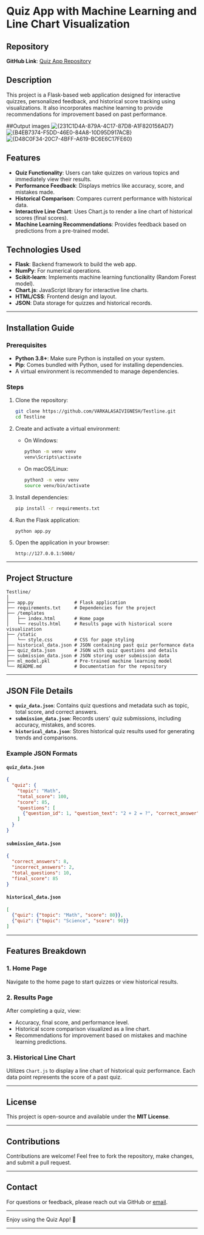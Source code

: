 
# Quiz App with Machine Learning and Line Chart Visualization

## Repository
**GitHub Link**: [Quiz App Repository](https://github.com/VARKALASAIVIGNESH/Testline)

## Description
This project is a Flask-based web application designed for interactive quizzes, personalized feedback, and historical score tracking using visualizations. It also incorporates machine learning to provide recommendations for improvement based on past performance.

##Output images
![{231C1D4A-879A-4C17-87D8-A1F820156AD7}](https://github.com/user-attachments/assets/74d557f1-ac28-4b65-9609-e1382c70f1d7)
![{B4EB7374-F5DD-46E0-84A8-10D95D917ACB}](https://github.com/user-attachments/assets/95d54771-1f1d-458e-9e4a-5122e578a9a1)
![{D48C0F34-20C7-4BFF-A619-BC6E6C17FE60}](https://github.com/user-attachments/assets/731bd9e3-7de0-455b-8d1d-90f55547cd5f)


## Features
- **Quiz Functionality**: Users can take quizzes on various topics and immediately view their results.
- **Performance Feedback**: Displays metrics like accuracy, score, and mistakes made.
- **Historical Comparison**: Compares current performance with historical data.
- **Interactive Line Chart**: Uses Chart.js to render a line chart of historical scores (final scores).
- **Machine Learning Recommendations**: Provides feedback based on predictions from a pre-trained model.

## Technologies Used
- **Flask**: Backend framework to build the web app.
- **NumPy**: For numerical operations.
- **Scikit-learn**: Implements machine learning functionality (Random Forest model).
- **Chart.js**: JavaScript library for interactive line charts.
- **HTML/CSS**: Frontend design and layout.
- **JSON**: Data storage for quizzes and historical records.

---

## Installation Guide

### Prerequisites
- **Python 3.8+**: Make sure Python is installed on your system.
- **Pip**: Comes bundled with Python, used for installing dependencies.
- A virtual environment is recommended to manage dependencies.

### Steps

1. Clone the repository:
   ```bash
   git clone https://github.com/VARKALASAIVIGNESH/Testline.git
   cd Testline
   ```

2. Create and activate a virtual environment:
   - On Windows:
     ```bash
     python -m venv venv
     venv\Scripts\activate
     ```
   - On macOS/Linux:
     ```bash
     python3 -m venv venv
     source venv/bin/activate
     ```

3. Install dependencies:
   ```bash
   pip install -r requirements.txt
   ```

4. Run the Flask application:
   ```bash
   python app.py
   ```

5. Open the application in your browser:
   ```
   http://127.0.0.1:5000/
   ```

---

## Project Structure

```
Testline/
│
├── app.py               # Flask application
├── requirements.txt     # Dependencies for the project
├── /templates
│   ├── index.html       # Home page
│   └── results.html     # Results page with historical score visualization
├── /static
│   └── style.css        # CSS for page styling
├── historical_data.json # JSON containing past quiz performance data
├── quiz_data.json       # JSON with quiz questions and details
├── submission_data.json # JSON storing user submission data
├── ml_model.pkl         # Pre-trained machine learning model
└── README.md            # Documentation for the repository
```

---

## JSON File Details

- **`quiz_data.json`**: Contains quiz questions and metadata such as topic, total score, and correct answers.
- **`submission_data.json`**: Records users' quiz submissions, including accuracy, mistakes, and scores.
- **`historical_data.json`**: Stores historical quiz results used for generating trends and comparisons.

### Example JSON Formats

#### `quiz_data.json`
```json
{
  "quiz": {
    "topic": "Math",
    "total_score": 100,
    "score": 85,
    "questions": [
      {"question_id": 1, "question_text": "2 + 2 = ?", "correct_answer": "4"}
    ]
  }
}
```

#### `submission_data.json`
```json
{
  "correct_answers": 8,
  "incorrect_answers": 2,
  "total_questions": 10,
  "final_score": 85
}
```

#### `historical_data.json`
```json
[
  {"quiz": {"topic": "Math", "score": 80}},
  {"quiz": {"topic": "Science", "score": 90}}
]
```

---

## Features Breakdown

### 1. **Home Page**
Navigate to the home page to start quizzes or view historical results.

### 2. **Results Page**
After completing a quiz, view:
- Accuracy, final score, and performance level.
- Historical score comparison visualized as a line chart.
- Recommendations for improvement based on mistakes and machine learning predictions.

### 3. **Historical Line Chart**
Utilizes `Chart.js` to display a line chart of historical quiz performance. Each data point represents the score of a past quiz.

---

## License
This project is open-source and available under the **MIT License**.

---

## Contributions
Contributions are welcome! Feel free to fork the repository, make changes, and submit a pull request.

---

## Contact
For questions or feedback, please reach out via GitHub or [email](vickeyvignesh775@gmail.com).

---

Enjoy using the Quiz App! 🎉


---
